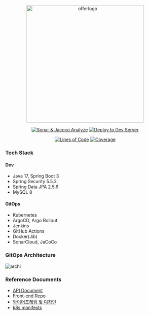 <div align="center">

<img width="370" alt="offerlogo" src="https://github.com/price-offer/offer-be/assets/55920132/c731a6d2-12b4-49fa-a3cd-913cd61c3aea"/>

[![Sonar & Jacoco Analyze](https://github.com/price-offer/offer-be/actions/workflows/static-analyze.yaml/badge.svg)](https://github.com/price-offer/offer-be/actions/workflows/static-analyze.yaml)
[![Deploy to Dev Server](https://github.com/price-offer/offer-be/actions/workflows/deploy-prod.yaml/badge.svg)](https://github.com/price-offer/offer-be/actions/workflows/deploy-prod.yaml)

[![Lines of Code](https://sonarcloud.io/api/project_badges/measure?project=price-offer_offer-be-2023&metric=ncloc)](https://sonarcloud.io/summary/new_code?id=price-offer_offer-be-2023)
[![Coverage](https://sonarcloud.io/api/project_badges/measure?project=price-offer_offer-be-2023&metric=coverage)](https://sonarcloud.io/summary/new_code?id=price-offer_offer-be-2023)

</div>

### Tech Stack
#### Dev
- Java 17, Spring Boot 3
- Spring Security 5.5.3
- Spring Data JPA 2.5.6
- MySQL 8

#### GitOps
- Kubernetes
- ArgoCD, Argo Rollout
- Jenkins
- GitHub Actions
- Docker(Jib)
- SonarCloud, JaCoCo

### GitOps Architecture
![archi](https://github.com/price-offer/offer-be/assets/55920132/50713ce1-8d0a-44fe-8284-7df34805eb25)

### Reference Documents

- [API Document](http://35.213.43.216:32667/swagger-ui/index.html)
- [Front-end Repo](https://github.com/price-offer/offer-fe)
- [와이어프레임 및 디자인](https://www.figma.com/file/PhqIqgC8ZJ1ovQTqLQuKKD/Price-Offer?node-id=2760%3A4512)
- [k8s manifests](https://github.com/price-offer/application-manifests)
